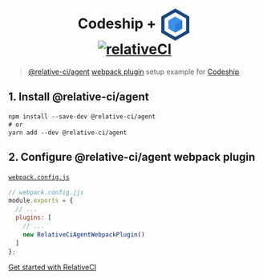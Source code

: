 <h1 align="center">
  Codeship
  +
  <a href="https://relative-ci.com">
    <img alt="RelativeCI" src="https://raw.githubusercontent.com/relative-ci/agent/master/assets/relative-ci--logo.svg?sanitize=true" width="64" valign="middle" />
  </a>
  <br>
  <a href="https://app.relative-ci.com/projects/64NnGgjGOQXSR5cGHnas"><img src="https://badges.relative-ci.com/badges/64NnGgjGOQXSR5cGHnas?branch=master" alt="relativeCI"></a>
</h1>

> [@relative-ci/agent](https://github.com/relative-ci/agent) [webpack plugin](https://relative-ci.com/documentation/setup/webpack-plugin) setup example for [Codeship](https://codeship.com)

## 1. Install @relative-ci/agent

```shell
npm install --save-dev @relative-ci/agent
# or
yarn add --dev @relative-ci/agent
```

## 2. Configure @relative-ci/agent webpack plugin

[`webpack.config.js`](webpack.config.js#L61)

```js
// webpack.config.jjs
module.exports = {
  // ...
  plugins: [
    // ...
    new RelativeCiAgentWebpackPlugin()
  ]
};
```

[Get started with RelativeCI](https://relative-ci.com/documentation/setup)
